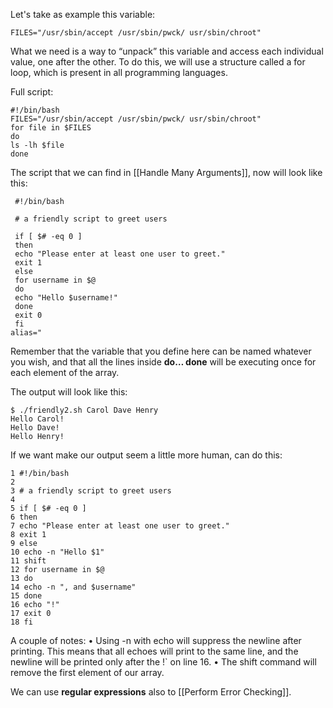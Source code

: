 Let's take as example this variable:
```
FILES="/usr/sbin/accept /usr/sbin/pwck/ usr/sbin/chroot"
```

What we need is a way to “unpack” this variable and access each individual value, one after the other. To do this, we will use a structure called a for loop, which is present in all programming languages.

Full script:
```
#!/bin/bash
FILES="/usr/sbin/accept /usr/sbin/pwck/ usr/sbin/chroot"
for file in $FILES
do
ls -lh $file
done
```

The script that we can find in [[Handle Many Arguments]], now will look like this: 

```
 #!/bin/bash

 # a friendly script to greet users

 if [ $# -eq 0 ]
 then
 echo "Please enter at least one user to greet."
 exit 1
 else
 for username in $@
 do
 echo "Hello $username!"
 done
 exit 0
 fi
alias="
```

Remember that the variable that you define here can be named whatever you wish, and that all
the lines inside **do… done** will be executing once for each element of the array.

The output will look like this:
```
$ ./friendly2.sh Carol Dave Henry
Hello Carol!
Hello Dave!
Hello Henry!
```

If we want make our output seem a little more human, can do this:
```
1 #!/bin/bash
2
3 # a friendly script to greet users
4
5 if [ $# -eq 0 ]
6 then
7 echo "Please enter at least one user to greet."
8 exit 1
9 else
10 echo -n "Hello $1"
11 shift
12 for username in $@
13 do
14 echo -n ", and $username"
15 done
16 echo "!"
17 exit 0
18 fi
```

A couple of notes:
• Using -n with echo will suppress the newline after printing. This means that all echoes will
print to the same line, and the newline will be printed only after the !` on line 16.
• The shift command will remove the first element of our array.

We can use **regular expressions** also to [[Perform Error Checking]].